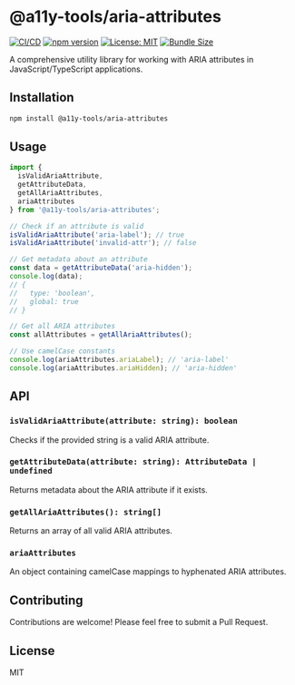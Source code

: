 # @a11y-tools/aria-attributes

[![CI/CD](https://github.com/a11ytools/aria-attributes/actions/workflows/main.yml/badge.svg)](https://github.com/a11ytools/aria-attributes/actions/workflows/main.yml)
[![npm version](https://img.shields.io/npm/v/@a11y-tools/aria-attributes.svg)](https://www.npmjs.com/package/@a11y-tools/aria-attributes)
[![License: MIT](https://img.shields.io/badge/License-MIT-yellow.svg)](https://opensource.org/licenses/MIT)
[![Bundle Size](https://img.shields.io/bundlephobia/minzip/@a11y-tools/aria-attributes)](https://bundlephobia.com/package/@a11y-tools/aria-attributes)

A comprehensive utility library for working with ARIA attributes in JavaScript/TypeScript applications.

## Installation

```bash
npm install @a11y-tools/aria-attributes
```

## Usage

```typescript
import { 
  isValidAriaAttribute, 
  getAttributeData, 
  getAllAriaAttributes,
  ariaAttributes 
} from '@a11y-tools/aria-attributes';

// Check if an attribute is valid
isValidAriaAttribute('aria-label'); // true
isValidAriaAttribute('invalid-attr'); // false

// Get metadata about an attribute
const data = getAttributeData('aria-hidden');
console.log(data);
// {
//   type: 'boolean',
//   global: true
// }

// Get all ARIA attributes
const allAttributes = getAllAriaAttributes();

// Use camelCase constants
console.log(ariaAttributes.ariaLabel); // 'aria-label'
console.log(ariaAttributes.ariaHidden); // 'aria-hidden'
```

## API

### `isValidAriaAttribute(attribute: string): boolean`
Checks if the provided string is a valid ARIA attribute.

### `getAttributeData(attribute: string): AttributeData | undefined`
Returns metadata about the ARIA attribute if it exists.

### `getAllAriaAttributes(): string[]`
Returns an array of all valid ARIA attributes.

### `ariaAttributes`
An object containing camelCase mappings to hyphenated ARIA attributes.

## Contributing

Contributions are welcome! Please feel free to submit a Pull Request.

## License

MIT 
